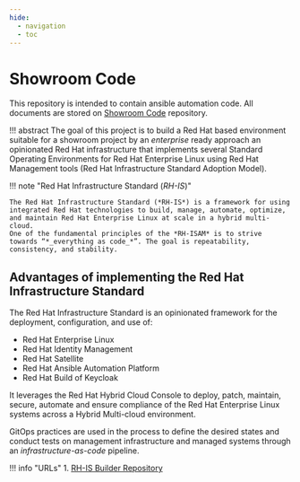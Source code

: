 ```yaml
---
hide:
  - navigation
  - toc
---
```


# Showroom Code

This repository is intended to contain ansible automation code. All documents are stored on [Showroom Code](https://github.com/showroom-project/showroom-code) repository.

!!! abstract
    The goal of this project is to build a Red Hat based environment suitable for a showroom project by an *enterprise* ready approach an opinionated Red Hat infrastructure that implements several Standard Operating Environments for Red Hat Enterprise Linux using Red Hat Management tools (Red Hat Infrastructure Standard Adoption Model).

!!! note "Red Hat Infrastructure Standard (*RH-IS*)"

    The Red Hat Infrastructure Standard (*RH-IS*) is a framework for using integrated Red Hat technologies to build, manage, automate, optimize, and maintain Red Hat Enterprise Linux at scale in a hybrid multi-cloud.
    One of the fundamental principles of the *RH-ISAM* is to strive towards “*_everything as code_*”. The goal is repeatability, consistency, and stability.

## Advantages of implementing the Red Hat Infrastructure Standard

The Red Hat Infrastructure Standard is an opinionated framework for the deployment, configuration, and use of:

* Red Hat Enterprise Linux
* Red Hat Identity Management
* Red Hat Satellite
* Red Hat Ansible Automation Platform
* Red Hat Build of Keycloak

It leverages the Red Hat Hybrid Cloud Console to deploy, patch, maintain, secure, automate and ensure compliance of the Red Hat Enterprise Linux systems across a Hybrid Multi-cloud environment.

GitOps practices are used in the process to define the desired states and conduct tests on management infrastructure and managed systems through an _infrastructure-as-code_ pipeline.

!!! info "URLs"
    1. [RH-IS Builder Repository](https://github.com/redhat-cop/rhis-builder)
